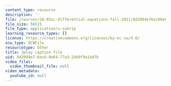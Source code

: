 ```yaml
---
content_type: resource
description: ''
file: /courses/18-03sc-differential-equations-fall-2011/8d2094e76ac60e6477a32469f9a14d7b_xWa5_OXI6VM.srt
file_size: 56515
file_type: application/x-subrip
learning_resource_types: []
license: https://creativecommons.org/licenses/by-nc-sa/4.0/
ocw_type: OCWFile
resourcetype: Other
title: 3play caption file
uid: 8d2094e7-6ac6-0e64-77a3-2469f9a14d7b
video_files:
  video_thumbnail_file: null
video_metadata:
  youtube_id: null
---
```

